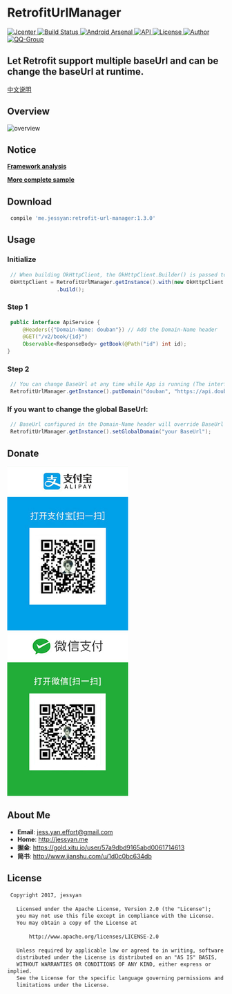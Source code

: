 # RetrofitUrlManager
[ ![Jcenter](https://img.shields.io/badge/Jcenter-v1.3.0-brightgreen.svg?style=flat-square) ](https://bintray.com/jessyancoding/maven/retrofit-url-manager/1.3.0/link)
[ ![Build Status](https://travis-ci.org/JessYanCoding/RetrofitUrlManager.svg?branch=master) ](https://travis-ci.org/JessYanCoding/RetrofitUrlManager)
[ ![Android Arsenal](https://img.shields.io/badge/Android%20Arsenal-RetrofitUrlManager-brightgreen.svg?style=flat-square) ](https://android-arsenal.com/details/1/6007)
[ ![API](https://img.shields.io/badge/API-9%2B-blue.svg?style=flat-square) ](https://developer.android.com/about/versions/android-2.3.html)
[ ![License](http://img.shields.io/badge/License-Apache%202.0-blue.svg?style=flat-square) ](http://www.apache.org/licenses/LICENSE-2.0)
[ ![Author](https://img.shields.io/badge/Author-JessYan-orange.svg?style=flat-square) ](https://www.jianshu.com/u/1d0c0bc634db)
[ ![QQ-Group](https://img.shields.io/badge/QQ群-301733278-orange.svg?style=flat-square) ](https://shang.qq.com/wpa/qunwpa?idkey=1a5dc5e9b2e40a780522f46877ba243eeb64405d42398643d544d3eec6624917)

## Let Retrofit support multiple baseUrl and can be change the baseUrl at runtime.

[中文说明](README-zh.md)

## Overview
![overview](art/overview.gif)

## Notice
[**Framework analysis**](http://www.jianshu.com/p/2919bdb8d09a)

[**More complete sample**](https://github.com/JessYanCoding/ArmsComponent)

## Download
``` gradle
 compile 'me.jessyan:retrofit-url-manager:1.3.0'
```

## Usage
### Initialize
``` java
 // When building OkHttpClient, the OkHttpClient.Builder() is passed to the with() method to initialize the configuration
 OkHttpClient = RetrofitUrlManager.getInstance().with(new OkHttpClient.Builder())
                .build();
```

### Step 1
``` java
 public interface ApiService {
     @Headers({"Domain-Name: douban"}) // Add the Domain-Name header
     @GET("/v2/book/{id}")
     Observable<ResponseBody> getBook(@Path("id") int id);
}

```

### Step 2
``` java
 // You can change BaseUrl at any time while App is running (The interface that declared the Domain-Name header)
 RetrofitUrlManager.getInstance().putDomain("douban", "https://api.douban.com");
```

### If you want to change the global BaseUrl:
```java
 // BaseUrl configured in the Domain-Name header will override BaseUrl in the global setting
 RetrofitUrlManager.getInstance().setGlobalDomain("your BaseUrl");

```

## Donate
![alipay](https://raw.githubusercontent.com/JessYanCoding/MVPArms/master/image/pay_alipay.jpg) ![](https://raw.githubusercontent.com/JessYanCoding/MVPArms/master/image/pay_wxpay.jpg)

## About Me
* **Email**: <jess.yan.effort@gmail.com>
* **Home**: <http://jessyan.me>
* **掘金**: <https://gold.xitu.io/user/57a9dbd9165abd0061714613>
* **简书**: <http://www.jianshu.com/u/1d0c0bc634db>

## License
```
 Copyright 2017, jessyan

   Licensed under the Apache License, Version 2.0 (the "License");
   you may not use this file except in compliance with the License.
   You may obtain a copy of the License at

       http://www.apache.org/licenses/LICENSE-2.0

   Unless required by applicable law or agreed to in writing, software
   distributed under the License is distributed on an "AS IS" BASIS,
   WITHOUT WARRANTIES OR CONDITIONS OF ANY KIND, either express or implied.
   See the License for the specific language governing permissions and
   limitations under the License.
```

